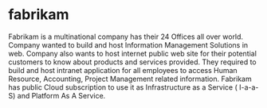 # fabrikam
Fabrikam is a multinational company has their 24 Offices all over world.  Company wanted to build and host Information Management Solutions in web. Company also wants to  host internet public web site for their potential customers to know about products and services provided. They required to build and host intranet application for all employees to access Human Resource, Accounting, Project Management related information.  Fabrikam has public  Cloud subscription to use it as Infrastructure as a Service ( I-a-a-S) and Platform As A Service.
